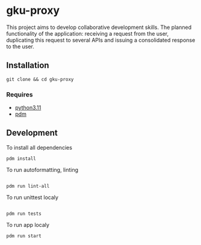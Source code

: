 # gku-proxy

This project aims to develop collaborative development skills. The planned functionality of the application: receiving a request from the user, duplicating this request to several APIs and issuing a consolidated response to the user.

## Installation

```console
git clone && cd gku-proxy
```

### Requires

- [python3.11](https://computingforgeeks.com/how-to-install-python-on-ubuntu-linux/)
- [pdm](https://pdm.fming.dev/latest/)

## Development

To install all dependencies

```console
pdm install
```

To run autoformatting, linting

```console

pdm run lint-all
```

To run unittest localy

```console

pdm run tests
```

To run app localy

```console
pdm run start
```
